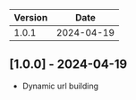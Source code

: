 | Version | Date       |
| ------- | ---------- |
| 1.0.1   | 2024-04-19 |

## [1.0.0] - 2024-04-19
- Dynamic url building
